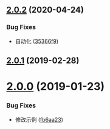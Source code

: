 ## [2.0.2](https://github.com/tinper-bee/bee-timeline/compare/v2.0.1...v2.0.2) (2020-04-24)


### Bug Fixes

* 自动化 ([35366f9](https://github.com/tinper-bee/bee-timeline/commit/35366f97f976dd3be982da723555f418f5c7877f))



<a name="2.0.1"></a>
## [2.0.1](https://github.com/tinper-bee/bee-timeline/compare/v2.0.0...v2.0.1) (2019-02-28)



<a name="2.0.0"></a>
# [2.0.0](https://github.com/tinper-bee/bee-timeline/compare/fb6aa23...v2.0.0) (2019-01-23)


### Bug Fixes

* 修改示例 ([fb6aa23](https://github.com/tinper-bee/bee-timeline/commit/fb6aa23))



